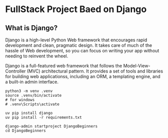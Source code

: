 # FullStack Project Baed on Django

## What is Django?

Django is a high-level Python Web framework that encourages rapid development and clean, pragmatic design. It takes care of much of the hassle of Web development, so you can focus on writing your app without needing to reinvent the wheel.

Django is a full-featured web framework that follows the Model-View-Controller (MVC) architectural pattern. It provides a set of tools and libraries for building web applicationss, including an ORM, a templating engine, and a built-in admin interface.


```Envirement Setup : 
python3 -m venv .venv
source .venv/bin/activate
# for windows
# .venv\Scripts\activate

```


```
uv pip install django
uv pip install -r requirements.txt
```

```Creating a Django Project :
django-admin startproject DjangoBeginners
cd DjangoBeginners
```
